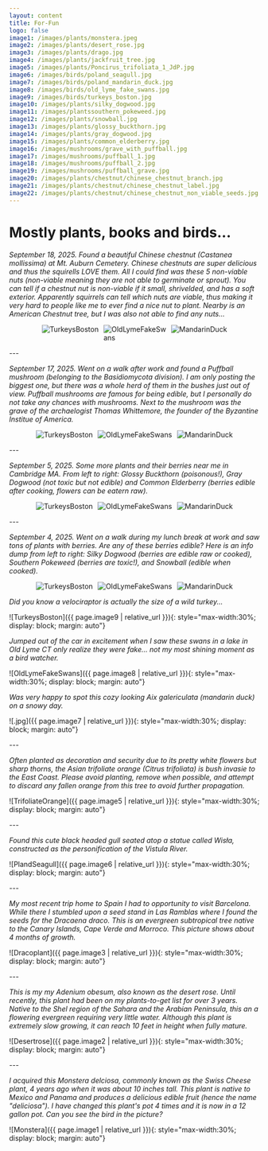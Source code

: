 ```yaml
---
layout: content
title: For-Fun
logo: false
image1: /images/plants/monstera.jpeg
image2: /images/plants/desert_rose.jpg
image3: /images/plants/drago.jpg
image4: /images/plants/jackfruit_tree.jpg
image5: /images/plants/Poncirus_trifoliata_1_JdP.jpg
image6: /images/birds/poland_seagull.jpg
image7: /images/birds/poland_mandarin_duck.jpg
image8: /images/birds/old_lyme_fake_swans.jpg
image9: /images/birds/turkeys_boston.jpg
image10: /images/plants/silky_dogwood.jpg
image11: /images/plantssouthern_pokeweed.jpg
image12: /images/plants/snowball.jpg
image13: /images/plants/glossy_buckthorn.jpg
image14: /images/plants/gray_dogwood.jpg
image15: /images/plants/common_elderberry.jpg
image16: /images/mushrooms/grave_with_puffball.jpg
image17: /images/mushrooms/puffball_1.jpg
image18: /images/mushrooms/puffball_2.jpg
image19: /images/mushrooms/puffball_grave.jpg
image20: /images/plants/chestnut/chinese_chestnut_branch.jpg
image21: /images/plants/chestnut/chinese_chestnut_label.jpg
image22: /images/plants/chestnut/chinese_chestnut_non_viable_seeds.jpg
---
```


<h1>Mostly plants, books and birds...</h1>

<p><em>September 18, 2025. Found a beautiful Chinese chestnut (Castanea mollissima) at Mt. Auburn Cemetery. Chinese chestnuts are super delicious and thus the squirells LOVE them. All I could find was these 5 non-viable nuts (non-viable meaning they are not able to germinate or sprout). You can tell if a chestnut nut is non-viable if it small, shrivelded, and has a soft exterior. Apparently squirrels can tell which nuts are viable, thus making it very hard to people like me to ever find a nice nut to plant. Nearby is an American Chestnut tree, but I was also not able to find any nuts... </em></p>

<div style="display: flex; flex-wrap: wrap; gap: 10px; justify-content: center;">
  <img src="{{ page.image20 | relative_url }}" alt="TurkeysBoston" style="max-width:25%; height:auto;">
  <img src="{{ page.image21 | relative_url }}" alt="OldLymeFakeSwans" style="max-width:25%; height:auto;">
  <img src="{{ page.image22 | relative_url }}" alt="MandarinDuck" style="max-width:25%; height:auto;">
</div>

*---*

<p><em>September 17, 2025. Went on a walk after work and found a Puffball mushroom (belonging to the Basidiomycota division). I am only posting the biggest one, but there was a whole herd of them in the bushes just out of view. Puffball mushrooms are famous for being edible, but I personally do not take any chances with mushrooms. Next to the mushroom was the grave of the archaelogist Thomas Whittemore, the founder of the Byzantine Institue of America. </em></p>

<div style="display: flex; flex-wrap: wrap; gap: 10px; justify-content: center;">
  <img src="{{ page.image16 | relative_url }}" alt="TurkeysBoston" style="max-width:30%; height:auto;">
  <img src="{{ page.image17 | relative_url }}" alt="OldLymeFakeSwans" style="max-width:30%; height:auto;">
  <img src="{{ page.image18 | relative_url }}" alt="MandarinDuck" style="max-width:30%; height:auto;">
</div>

*---*

<p><em>September 5, 2025. Some more plants and their berries near me in Cambridge MA. From left to right: Glossy Buckthorn (poisonous!), Gray Dogwood (not toxic but not edible) and Common Elderberry (berries edible after cooking, flowers can be eatern raw).</em></p>

<div style="display: flex; flex-wrap: wrap; gap: 10px; justify-content: center;">
  <img src="{{ page.image13 | relative_url }}" alt="TurkeysBoston" style="max-width:30%; height:auto;">
  <img src="{{ page.image14 | relative_url }}" alt="OldLymeFakeSwans" style="max-width:30%; height:auto;">
  <img src="{{ page.image15 | relative_url }}" alt="MandarinDuck" style="max-width:30%; height:auto;">
</div>

*---*

<p><em>September 4, 2025. Went on a walk during my lunch break at work and saw tons of plants with berries. Are any of these berries edible? Here is an info dump from left to right: Silky Dogwood (berries are edible raw or cooked), Southern Pokeweed (berries are toxic!), and Snowball (edible when cooked). </em></p>

<div style="display: flex; flex-wrap: wrap; gap: 10px; justify-content: center;">
  <img src="{{ page.image10 | relative_url }}" alt="TurkeysBoston" style="max-width:30%; height:auto;">
  <img src="{{ page.image11 | relative_url }}" alt="OldLymeFakeSwans" style="max-width:30%; height:auto;">
  <img src="{{ page.image12 | relative_url }}" alt="MandarinDuck" style="max-width:30%; height:auto;">
</div>

*Did you know a velociraptor is actually the size of a wild turkey...*

![TurkeysBoston]({{ page.image9 | relative_url }}){: style="max-width:30%; display: block; margin: auto"}


*Jumped out of the car in excitement when I saw these swans in a lake in Old Lyme CT only realize they were fake... not my most shining moment as a bird watcher.*

![OldLymeFakeSwans]({{ page.image8 | relative_url }}){: style="max-width:30%; display: block; margin: auto"}


*Was very happy to spot this cozy looking Aix galericulata (mandarin duck) on a snowy day.*

![.jpg]({{ page.image7 | relative_url }}){: style="max-width:30%; display: block; margin: auto"}

*---*


*Often planted as decoration and security due to its pretty white flowers but sharp thorns, the Asian trifoliate orange (Citrus trifoliata) is bush invasie to the East Coast. Please avoid planting, remove when possible, and attempt to discard any fallen orange from this tree to avoid further propagation.*

![TrifoliateOrange]({{ page.image5 | relative_url }}){: style="max-width:30%; display: block; margin: auto"}

*---*


*Found this cute black headed gull seated atop a statue called Wisła, constructed as the personification of the Vistula River.*

![PlandSeagull]({{ page.image6 | relative_url }}){: style="max-width:30%; display: block; margin: auto"}

*---*


*My most recent trip home to Spain I had to opportunity to visit Barcelona. While there I stumbled upon a seed stand in Las Ramblas where I found the seeds for the Dracaena draco. This is an evergreen subtropical tree native to the Canary Islands, Cape Verde and Morroco. This picture shows about 4 months of growth.*

![Dracoplant]({{ page.image3 | relative_url }}){: style="max-width:30%; display: block; margin: auto"}

*---*


*This is my my Adenium obesum, also known as the desert rose. Until recently, this plant had been on my plants-to-get list for over 3 years. Native to the Shel region of the Sahara and the Arabian Peninsula, this an a flowering evergreen requiring very little water. Although this plant is extremely slow growing, it can reach 10 feet in height when fully mature.*

![Desertrose]({{ page.image2 | relative_url }}){: style="max-width:30%; display: block; margin: auto"}

*---*


*I acquired this Monstera delciosa, commonly known as the Swiss Cheese plant, 4 years ago when it was about 10 inches tall. This plant is native to Mexico and Panama and produces a delicious edible fruit (hence the name "deliciosa"). I have changed this plant's pot 4 times and it is now in a 12 gallon pot. Can you see the bird in the picture?*  

![Monstera]({{ page.image1 | relative_url }}){: style="max-width:30%; display: block; margin: auto"}

